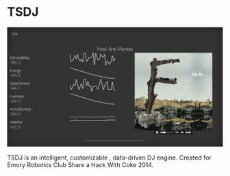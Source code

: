 TSDJ
====
![TSDJ Screenshot](/screenshot.png?raw=true "Optional Title")

TSDJ is an intelligent, customizable , data-driven DJ engine. Created for Emory Robotics Club Share a Hack With Coke 2014.
